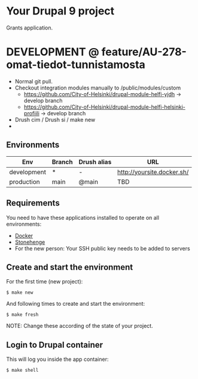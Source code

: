 # Your Drupal 9 project

Grants application.

# DEVELOPMENT @ feature/AU-278-omat-tiedot-tunnistamosta

- Normal git pull.
- Checkout integration modules manually to /public/modules/custom
  - https://github.com/City-of-Helsinki/drupal-module-helfi-yjdh -> develop branch
  - https://github.com/City-of-Helsinki/drupal-module-helfi-helsinki-profiili -> develop branch
- Drush cim / Drush si / make new
-


## Environments

Env | Branch | Drush alias | URL
--- | ------ | ----------- | ---
development | * | - | http://yoursite.docker.sh/
production | main | @main | TBD

## Requirements

You need to have these applications installed to operate on all environments:

- [Docker](https://github.com/druidfi/guidelines/blob/master/docs/docker.md)
- [Stonehenge](https://github.com/druidfi/stonehenge)
- For the new person: Your SSH public key needs to be added to servers

## Create and start the environment

For the first time (new project):

``
$ make new
``

And following times to create and start the environment:

``
$ make fresh
``

NOTE: Change these according of the state of your project.

## Login to Drupal container

This will log you inside the app container:

```
$ make shell
```
